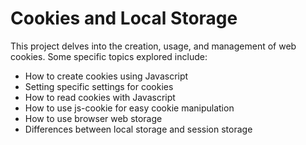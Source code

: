 # Cookies and Local Storage

This project delves into the creation, usage, and management of web cookies. Some specific topics explored include:

  - How to create cookies using Javascript
  - Setting specific settings for cookies
  - How to read cookies with Javascript
  - How to use js-cookie for easy cookie manipulation
  - How to use browser web storage
  - Differences between local storage and session storage
